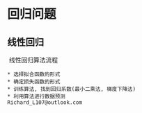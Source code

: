 # 回归问题

## 线性回归

​	线性回归算法流程

	* 选择拟合函数的形式
	* 确定损失函数的形式
	* 训练算法, 找到回归系数(最小二乘法, 梯度下降法)
	* 利用算法进行数据预测                                                                             Richard_L107@outlook.com

